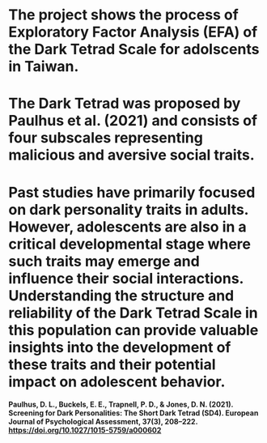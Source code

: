 # The project shows the process of Exploratory Factor Analysis (EFA) of the Dark Tetrad Scale for adolscents in Taiwan.
# The Dark Tetrad was proposed by Paulhus et al. (2021) and consists of four subscales representing malicious and aversive social traits.
# Past studies have primarily focused on dark personality traits in adults. However, adolescents are also in a critical developmental stage where such traits may emerge and influence their social interactions. Understanding the structure and reliability of the Dark Tetrad Scale in this population can provide valuable insights into the development of these traits and their potential impact on adolescent behavior.
#### Paulhus, D. L., Buckels, E. E., Trapnell, P. D., & Jones, D. N. (2021). Screening for Dark Personalities: The Short Dark Tetrad (SD4). European Journal of Psychological Assessment, 37(3), 208–222. https://doi.org/10.1027/1015-5759/a000602 
